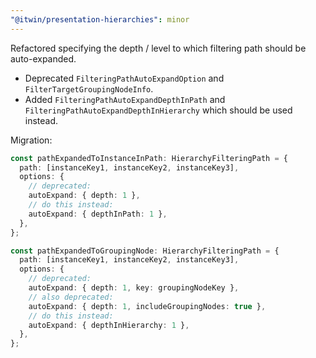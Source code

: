 ```yaml
---
"@itwin/presentation-hierarchies": minor
---
```


Refactored specifying the depth / level to which filtering path should be auto-expanded.

- Deprecated `FilteringPathAutoExpandOption` and `FilterTargetGroupingNodeInfo`.
- Added `FilteringPathAutoExpandDepthInPath` and  `FilteringPathAutoExpandDepthInHierarchy` which should be used instead.

Migration:

```ts
const pathExpandedToInstanceInPath: HierarchyFilteringPath = {
  path: [instanceKey1, instanceKey2, instanceKey3],
  options: {
    // deprecated:
    autoExpand: { depth: 1 },
    // do this instead:
    autoExpand: { depthInPath: 1 },
  },
};

const pathExpandedToGroupingNode: HierarchyFilteringPath = {
  path: [instanceKey1, instanceKey2, instanceKey3],
  options: {
    // deprecated:
    autoExpand: { depth: 1, key: groupingNodeKey },
    // also deprecated:
    autoExpand: { depth: 1, includeGroupingNodes: true },
    // do this instead:
    autoExpand: { depthInHierarchy: 1 },
  },
};
```
